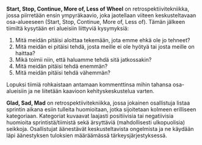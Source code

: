 **Start, Stop, Continue, More of, Less of Wheel** on retrospektiivitekniikka, jossa piirretään ensin ympyräkaavio, 
joka jaotellaan viiteen keskusteltavaan osa-alueeseen (Start, Stop, Continue, More of, Less of). 
Tämän jälkeen tiimiltä kysytään eri alueisiin liittyviä kysymyksiä:

1. Mitä meidän pitäisi aloittaa tekemään, jota emme ehkä ole jo tehneet?
2. Mitä meidän ei pitäisi tehdä, josta meille ei ole hyötyä tai josta meille on haittaa?
3. Mikä toimii niin, että haluamme tehdä sitä jatkossakin?
4. Mitä meidän pitäisi tehdä enemmän?
5. Mitä meidän pitäisi tehdä vähemmän?

Lopuksi tiimiä rohkaistaan antamaan kommenttinsa mihin tahansa osa-alueisiin ja ne liitetään kaavioon kehityskeskustelua varten.

**Glad, Sad, Mad** on retrospektiivitekniikka, jossa jokainen osallistuja listaa sprintin aikana esiin tulleita huomioitaan, 
jotka sijoitetaan kolmeen erilliseen kategoriaan. Kategoriat kuvaavat laajasti positiivisia tai 
negatiivisia huomioita sprintistä/tiimistä sekä ärsyttäviä (mahdollisesti ulkopuolisia) seikkoja. Osallistujat äänestävät 
keskusteltavista ongelmista ja ne käydään läpi äänestyksen tuloksien määräämässä tärkeysjärjestyksessä.
